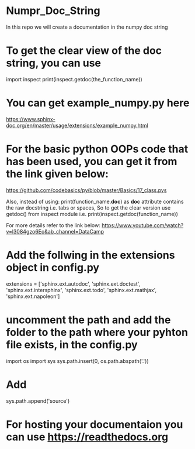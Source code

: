 # Numpr_Doc_String
In this repo we will create a documentation in the numpy doc string

# To get the clear view of the doc string, you can use 
import inspect
print(inspect.getdoc(the_function_name))

# You can get example_numpy.py here
https://www.sphinx-doc.org/en/master/usage/extensions/example_numpy.html 

# For the basic python OOPs code that has been used, you can get it from the link given below:

https://github.com/codebasics/py/blob/master/Basics/17_class.pys

Also, instead of using:
print(function_name.__doc__) as __doc__ attribute contains the raw docstring i.e. tabs or spaces, So to get the clear version  use getdoc() from inspect module i.e. print(inspect.getdoc(function_name)) 

For more details refer to the link below:
https://www.youtube.com/watch?v=l3084gzo6Eo&ab_channel=DataCamp

# Add the follwing in the extensions object in config.py
extensions = ['sphinx.ext.autodoc',
              'sphinx.ext.doctest',
              'sphinx.ext.intersphinx',
              'sphinx.ext.todo',
              'sphinx.ext.mathjax',
              'sphinx.ext.napoleon']

# uncomment the path and add the folder to the path where your pyhton file exists, in the config.py
import os
import sys
sys.path.insert(0, os.path.abspath('.'))
# Add
sys.path.append('source')

# For hosting your documentaion you can use https://readthedocs.org




